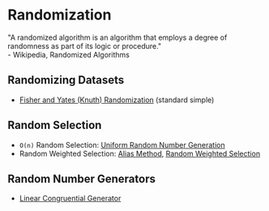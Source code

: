 # Randomization
"A randomized algorithm is an algorithm that employs a degree of randomness as part of its logic or procedure." <br />
\- Wikipedia, Randomized Algorithms

## Randomizing Datasets
- [Fisher and Yates (Knuth) Randomization](https://github.com/EthanC2/Notes-and-Writeups/blob/main/C%2B%2B/Data%20Structures%20and%20Algorithms/Randomization/Fisher%20and%20Yates%20Randomizer.cpp) (standard simple)

## Random Selection
- `O(n)` Random Selection: [Uniform Random Number Generation](https://github.com/EthanC2/Notes-and-Writeups/blob/main/C%2B%2B/Data%20Structures%20and%20Algorithms/Randomization/Random%20Selection.cpp)
- Random Weighted Selection: [Alias Method](https://github.com/EthanC2/Notes-and-Writeups/blob/main/C++/Data%20Structures%20and%20Algorithms/Randomization/Alias%20Method.cpp), [Random Weighted Selection](https://github.com/EthanC2/Notes-and-Writeups/blob/main/C%2B%2B/Data%20Structures%20and%20Algorithms/Randomization/Random%20Weighted%20Selection.cpp)

## Random Number Generators
- [Linear Congruential Generator](https://github.com/EthanC2/Notes-and-Writeups/blob/main/C%2B%2B/Data%20Structures%20and%20Algorithms/Randomization/Linear%20Congruential%20Generator.cpp)
